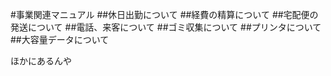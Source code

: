 #事業関連マニュアル
##休日出勤について
##経費の精算について
##宅配便の発送について
##電話、来客について
##ゴミ収集について
##プリンタについて
##大容量データについて

ほかにあるんや